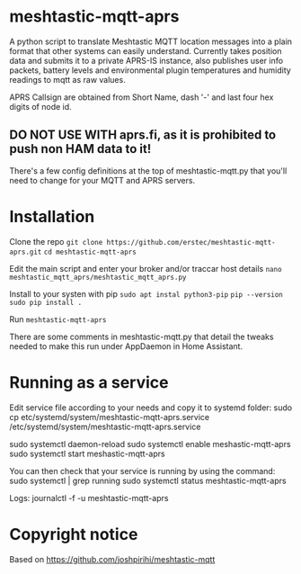 # meshtastic-mqtt-aprs
A python script to translate Meshtastic MQTT location messages into a plain format that other systems can easily understand. Currently takes position data and submits it to a private APRS-IS instance, also publishes user info packets, battery levels and environmental plugin temperatures and humidity readings to mqtt as raw values.

APRS Callsign are obtained from Short Name, dash '-' and last four hex digits of node id.

## DO NOT USE WITH aprs.fi, as it is prohibited to push non HAM data to it!

There's a few config definitions at the top of meshtastic-mqtt.py that you'll need to change for your MQTT and APRS servers.

# Installation

Clone the repo
`git clone https://github.com/erstec/meshtastic-mqtt-aprs.git`
`cd meshtastic-mqtt-aprs`

Edit the main script and enter your broker and/or traccar host details
`nano meshtastic_mqtt_aprs/meshtastic_mqtt_aprs.py`

Install to your systen with pip
`sudo apt instal python3-pip`
`pip --version`
`sudo pip install .`

Run
`meshtastic-mqtt-aprs`

There are some comments in meshtastic-mqtt.py that detail the tweaks needed to make this run under AppDaemon in Home Assistant.

# Running as a service
Edit service file according to your needs and copy it to systemd folder:
sudo cp etc/systemd/system/meshtastic-mqtt-aprs.service /etc/systemd/system/meshtastic-mqtt-aprs.service

sudo systemctl daemon-reload
sudo systemctl enable meshastic-mqtt-aprs
sudo systemctl start meshastic-mqtt-aprs

You can then check that your service is running by using the command:
sudo systemctl | grep running
sudo systemctl status meshtastic-mqtt-aprs

Logs:
journalctl -f -u meshtastic-mqtt-aprs

# Copyright notice
Based on https://github.com/joshpirihi/meshtastic-mqtt

